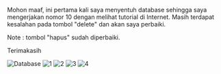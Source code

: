 Mohon maaf, ini pertama kali saya menyentuh database sehingga saya mengerjakan nomor 10 dengan melihat tutorial di Internet. Masih terdapat kesalahan pada tombol "delete" dan akan saya perbaiki.

Note : tombol "hapus" sudah diperbaiki.

Terimakasih

![Database](https://user-images.githubusercontent.com/41407774/95646009-47eada80-0aee-11eb-8d86-9ec2953c1a9b.PNG)
![1](https://user-images.githubusercontent.com/41407774/95586473-eb92a700-0a6a-11eb-9564-5b4284431d36.PNG)
![2](https://user-images.githubusercontent.com/41407774/95586476-ecc3d400-0a6a-11eb-9f67-a928f2c047e1.PNG)
![3](https://user-images.githubusercontent.com/41407774/95586477-ecc3d400-0a6a-11eb-9595-79113ab0b8d4.PNG)
![4](https://user-images.githubusercontent.com/41407774/95586478-ed5c6a80-0a6a-11eb-8329-be5b9f9fc314.PNG)
